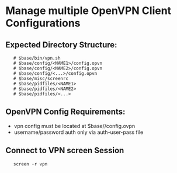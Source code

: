 # Manage multiple OpenVPN Client Configurations

## Expected Directory Structure:

```
   # $base/bin/vpn.sh
   # $base/config/<NAME1>/config.opvn
   # $base/config/<NAME2>/config.opvn
   # $base/config/<...>/config.opvn
   # $base/misc/screenrc
   # $base/pidfiles/<NAME1>
   # $base/pidfiles/<NAME2>
   # $base/pidfiles/<...>
```

## OpenVPN Config Requirements:

* vpn config must be located at $base/<NAME>/config.ovpn
* username/password auth only via auth-user-pass file

## Connect to VPN screen Session

```
   screen -r vpn
```
